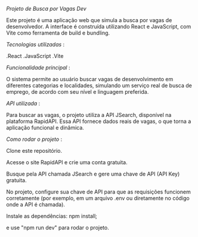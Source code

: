 *Projeto de Busca por Vagas Dev*

Este projeto é uma aplicação web que simula a busca por vagas de desenvolvedor. A interface é construída utilizando React e JavaScript, com Vite como ferramenta de build e bundling.


*Tecnologias utilizadas* :

.React
.JavaScript
.Vite

*Funcionalidade principal* : 

O sistema permite ao usuário buscar vagas de desenvolvimento em diferentes categorias e localidades, simulando um serviço real de busca de emprego, de acordo com seu nível e linguagem preferida.


*API utilizada* : 

Para buscar as vagas, o projeto utiliza a API JSearch, disponível na plataforma RapidAPI. Essa API fornece dados reais de vagas, o que torna a aplicação funcional e dinâmica.

*Como rodar o projeto* :

Clone este repositório.

Acesse o site RapidAPI e crie uma conta gratuita.

Busque pela API chamada JSearch e gere uma chave de API (API Key) gratuita.

No projeto, configure sua chave de API para que as requisições funcionem corretamente (por exemplo, em um arquivo .env ou diretamente no código onde a API é chamada).

Instale as dependências:
npm install;

e use "npm run dev" para rodar o projeto.


